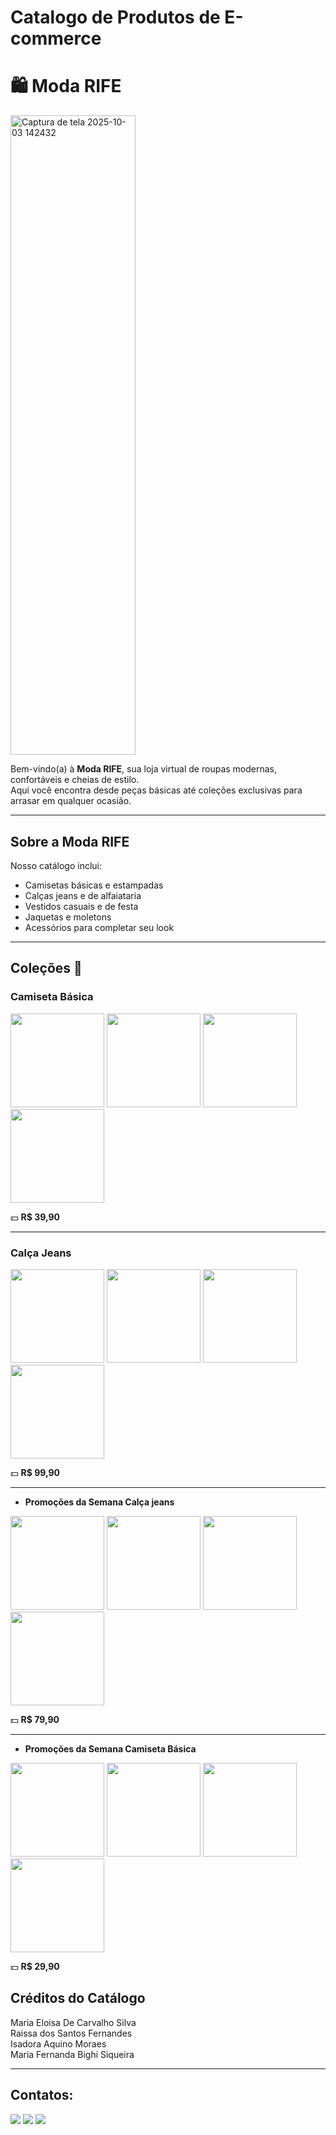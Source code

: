 # Catalogo de Produtos de E-commerce
# 🛍️ Moda RIFE  
 <img width="200" height="1023" alt="Captura de tela 2025-10-03 142432" src="https://github.com/user-attachments/assets/33f1b52c-2aa4-485e-888f-faed76f7aa4f" />

Bem-vindo(a) à **Moda RIFE**, sua loja virtual de roupas modernas, confortáveis e cheias de estilo.  
Aqui você encontra desde peças básicas até coleções exclusivas para arrasar em qualquer ocasião.  

---

## Sobre a Moda RIFE  
Nosso catálogo inclui:  
- Camisetas básicas e estampadas  
- Calças jeans e de alfaiataria  
- Vestidos casuais e de festa  
- Jaquetas e moletons  
- Acessórios para completar seu look  

---

## Coleções 👗

### Camiseta Básica
<p float="left">
<img src="https://photos.enjoei.com.br/blusa-camiseta-basica-t-shirt-feminina-shein-caramelo-102207446/800x800/czM6Ly9waG90b3MuZW5qb2VpLmNvbS5ici9wcm9kdWN0cy8zNzExODE2OC9hNzYwYmE3OTNmZGY2Zjg4YjRmYjBkN2RiMDdmMDBiOC5qcGc" width="150" />
<img src="https://photos.enjoei.com.br/camiseta-com-desenho-de-caveira-shein-99132142/800x800/czM6Ly9waG90b3MuZW5qb2VpLmNvbS5ici9wcm9kdWN0cy8yMjA0MDU1NS9lNWQwZWEyN2IyZmIyNGEwNmJmNGRhODI1MTExMTZiZS5qcGc" width="150" />
<img src="https://photos.enjoei.com.br/camiseta-estampada-shein-99132419/800x800/czM6Ly9waG90b3MuZW5qb2VpLmNvbS5ici9wcm9kdWN0cy8yMjA0MDU1NS9mM2JjOGVmODk5OWQ0NGI1Njc5N2Q4MWM1ZjQ2MjZkMC5qcGc" width="150" />
<img src="https://encrypted-tbn0.gstatic.com/images?q=tbn:ANd9GcTRenuWKX81tno3d-ybjCVKVDsLZ64uxWgBr0MXBf20A9euXWpxX48V4Fz7EGVBlX42OAc&usqp=CAU" width="150" />
</p>

💵 **R$ 39,90** 


----
###  Calça Jeans
<p float="left">
<img src="https://img.ltwebstatic.com/gspCenter/goodsImage/2023/5/4/8328191967_1017518/bae695dc-f802-41c4-8332-261c6d41f1ba/C221DD3A0ECE254FB3B7182B29A2DB86_thumbnail_750x999.jpg" width="150" />
<img src="https://images.tcdn.com.br/img/img_prod/1239305/calca_jeans_wide_leg_cintura_alta_feminina_303_1_11893e1f049de2585893a7a0dea86d23.jpg" width="150" />
<img src="https://img.ltwebstatic.com/images3_pi/2023/01/16/16738457717df6ddb41f310efc770c3fbd174ba490_thumbnail_720x.jpg" width="150" />
<img src="https://img.ltwebstatic.com/images3_pi/2023/12/08/2f/17020114016ba57326836b872694e274356f1bfc35_thumbnail_750x999.jpg" width="150" />
</p>

💵 **R$ 99,90**  

---

- **Promoções da Semana Calça jeans**
<p float="left">
<img src="https://img.ltwebstatic.com/images3_pi/2024/07/23/4d/1721718225362578f361986355bde4d128cd33b9de_thumbnail_405x552.jpg" width="150" />
<img src="https://cdn.awsli.com.br/600x450/2459/2459342/produto/305792519/18-xt0kdl2hqd.jpg" width="150" />
<img src="https://img.ltwebstatic.com/images3_spmp/2023/06/01/1685569726c3df58c8655232b65cefb74626ecd4e4_thumbnail_750x999.jpg" width="150" />
<img src="https://img.ltwebstatic.com/gspCenter/goodsImage/2022/12/11/9545551004_1038574/69819E60AD7C4C71C0669F0A4DF7949A_thumbnail_750x999.jpg" width="150" />
</p>

💵 **R$ 79,90**  

----

- **Promoções da Semana Camiseta Básica**
<p float="left">
<img src="https://photos.enjoei.com.br/camiseta-basica-neon-plus-size-2xl-105482593/800x800/czM6Ly9waG90b3MuZW5qb2VpLmNvbS5ici9wcm9kdWN0cy8xMzM2OTI3MS85MDgyZGQyM2E4OWQ4MGEwZjcwMGI4MzE2ZTI2ZGU1OC5qcGc" width="150" />
<img src="https://photos.enjoei.com.br/camiseta-basica-preta-105484841/800x800/czM6Ly9waG90b3MuZW5qb2VpLmNvbS5ici9wcm9kdWN0cy8xMzM2OTI3MS8zNDk3NjgyMzg5YmVlMDJmNjhiMjdhY2FmNTg2YzAyZS5qcGc" width="150" />
<img src="https://photos.enjoei.com.br/camiseta-basica-rosa-plus-size-2xl-105484051/800x800/czM6Ly9waG90b3MuZW5qb2VpLmNvbS5ici9wcm9kdWN0cy8xMzM2OTI3MS82NzMxZDYwNTA1ZTZlYTc0ZWE1ZTZkMDNkZWJiMzRjZC5qcGc" width="150" />
<img src="https://encrypted-tbn0.gstatic.com/images?q=tbn:ANd9GcSLB5olVuMEGfTNLwWtiJ0u97GTad0V0GzDU4VJEqkOvlETDkcPBVCj3-8KNFLszgyDZkY&usqp=CAU" width="150" />
</p>

💵 **R$ 29,90**  



## Créditos do Catálogo 
Maria Eloisa De Carvalho Silva <br>
Raissa dos Santos Fernandes <br>
Isadora Aquino Moraes <br>
Maria Fernanda Bighi Siqueira


----
## Contatos:
<div>
<a href="https://instagram.com/seu-usuário-instagram-aqui" target="_blank"><img loading="lazy" src="https://img.shields.io/badge/-Instagram-%23E4405F?style=for-the-badge&logo=instagram&logoColor=white" target="_blank"></a>
<a href="https://www.twitch.tv/seu-usuário-aqui" target="_blank"><img loading="lazy" src="https://img.shields.io/badge/Twitch-9146FF?style=for-the-badge&logo=twitch&logoColor=white" target="_blank"></a>
<a href = "mailto:contato@seu-usuário-aqui"><img loading="lazy" src="https://img.shields.io/badge/Gmail-D14836?style=for-the-badge&logo=gmail&logoColor=white" target="_blank"></a>
